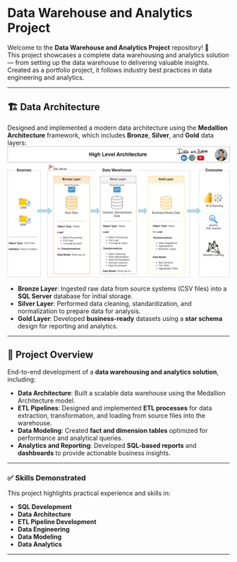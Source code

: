 # Data Warehouse and Analytics Project

Welcome to the **Data Warehouse and Analytics Project** repository! 🚀  
This project showcases a complete data warehousing and analytics solution — from setting up the data warehouse to delivering valuable insights. Created as a portfolio project, it follows industry best practices in data engineering and analytics.

---

## 🏗️ Data Architecture

Designed and implemented a modern data architecture using the **Medallion Architecture** framework, which includes **Bronze**, **Silver**, and **Gold** data layers:  
![Data Architecture](docs/data_architecture.png)

* **Bronze Layer**: Ingested raw data from source systems (CSV files) into a **SQL Server** database for initial storage.
* **Silver Layer**: Performed data cleaning, standardization, and normalization to prepare data for analysis.
* **Gold Layer**: Developed **business-ready** datasets using a **star schema** design for reporting and analytics.

---

## 📖 Project Overview

End-to-end development of a **data warehousing and analytics solution**, including:

* **Data Architecture**: Built a scalable data warehouse using the Medallion Architecture model.
* **ETL Pipelines**: Designed and implemented **ETL processes** for data extraction, transformation, and loading from source files into the warehouse.
* **Data Modeling**: Created **fact and dimension tables** optimized for performance and analytical queries.
* **Analytics and Reporting**: Developed **SQL-based reports** and **dashboards** to provide actionable business insights.

---

### ✅ Skills Demonstrated

This project highlights practical experience and skills in:

* **SQL Development**
* **Data Architecture**
* **ETL Pipeline Development**
* **Data Engineering**
* **Data Modeling**
* **Data Analytics**

---
